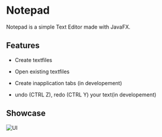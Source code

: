# Notepad
Notepad is a simple Text Editor made with JavaFX.

## Features
* Create textfiles
* Open existing textfiles

* Create inapplication tabs (in developement)
* undo (CTRL Z), redo (CTRL Y) your text(in developement)


## Showcase
![UI](https://user-images.githubusercontent.com/66206290/131743760-10f6e6fc-583b-4e9f-a30d-d012b9a732f2.png)

